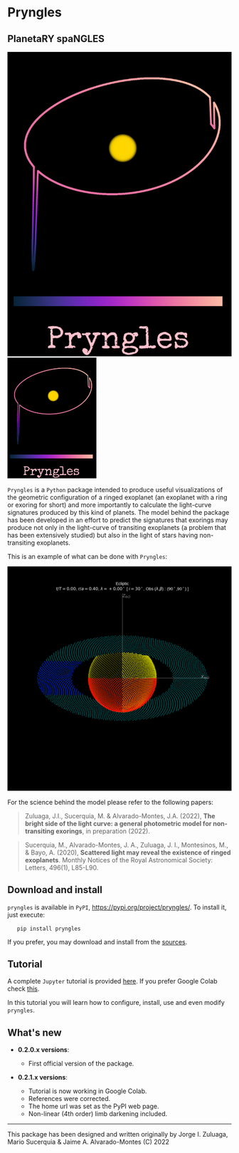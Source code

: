 # Pryngles

## PlanetaRY spaNGLES

![Logo](https://github.com/seap-udea/pryngles-public/blob/master/gallery/pryngles-logo.png?raw=true)
<img src="https://github.com/seap-udea/pryngles-public/blob/master/gallery/pryngles-logo.png?raw=true" alt="Logo" width="200"/>

`Pryngles` is a `Python` package intended to produce useful
visualizations of the geometric configuration of a ringed exoplanet
(an exoplanet with a ring or exoring for short) and more importantly
to calculate the light-curve signatures produced by this kind of
planets.  The model behind the package has been developed in an effort
to predict the signatures that exorings may produce not only in the
light-curve of transiting exoplanets (a problem that has been
extensively studied) but also in the light of stars having
non-transiting exoplanets.

This is an example of what can be done with `Pryngles`:

![Animation](https://github.com/seap-udea/pryngles-public/blob/master/gallery/ecliptic-i_3.0e+01-lambobs_9.0e+01-betaobs_9.0e+01.gif?raw=true)

For the science behind the model please refer to the following papers:

> Zuluaga, J.I., Sucerquia, M. & Alvarado-Montes, J.A. (2022), **The
  bright side of the light curve: a general photometric model for
  non-transiting exorings**, in preparation (2022).

> Sucerquia, M., Alvarado-Montes, J. A., Zuluaga, J. I., Montesinos,
  M., & Bayo, A. (2020), **Scattered light may reveal the existence of
  ringed exoplanets**. Monthly Notices of the Royal Astronomical
  Society: Letters, 496(1), L85-L90.

## Download and install

`pryngles` is available in `PyPI`, https://pypi.org/project/pryngles/.
To install it, just execute:

```
   pip install pryngles
```

If you prefer, you may download and install from the
[sources](https://pypi.org/project/pryngles/#files).

## Tutorial

A complete `Jupyter` tutorial is provided
[here](https://github.com/seap-udea/pryngles-public/blob/master/pryngles-tutorial-exploration.ipynb).
If you prefer Google Colab check
[this](https://bit.ly/pryngles-tutorial-exploration).

In this tutorial you will learn how to configure, install, use and even modify `pryngles`.

## What's new

- **0.2.0.x versions**:

  - First official version of the package.

- **0.2.1.x versions**:

  - Tutorial is now working in Google Colab.
  - References were corrected.
  - The home url was set as the PyPI web page.
  - Non-linear (4th order) limb darkening included.

------------

This package has been designed and written originally by Jorge
I. Zuluaga, Mario Sucerquia & Jaime A. Alvarado-Montes (C) 2022
